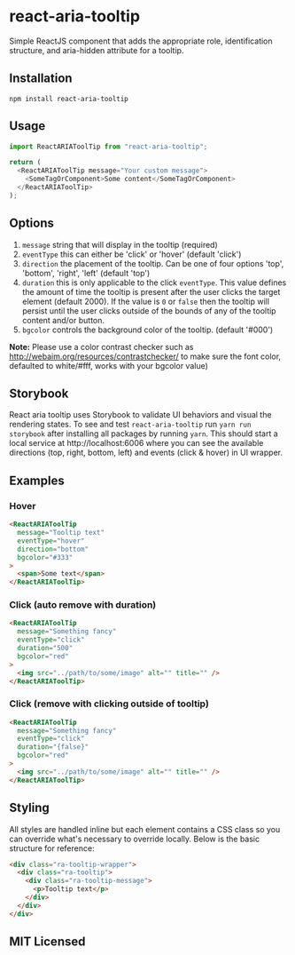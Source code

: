 # react-aria-tooltip

Simple ReactJS component that adds the appropriate role, identification structure, and aria-hidden attribute for a tooltip.

## Installation

`npm install react-aria-tooltip`

## Usage

```js
import ReactARIAToolTip from "react-aria-tooltip";

return (
  <ReactARIAToolTip message="Your custom message">
    <SomeTagOrComponent>Some content</SomeTagOrComponent>
  </ReactARIAToolTip>
);
```

## Options

1.  `message` string that will display in the tooltip (required)
1.  `eventType` this can either be 'click' or 'hover' (default 'click')
1.  `direction` the placement of the tooltip. Can be one of four options 'top', 'bottom', 'right', 'left' (default 'top')
1.  `duration` this is only applicable to the click `eventType`. This value defines the amount of time the tooltip is present after the user clicks the target element (default 2000). If the value is `0` or `false` then the tooltip will persist until the user clicks outside of the bounds of any of the tooltip content and/or button.
1.  `bgcolor` controls the background color of the tooltip. (default '#000')

**Note:** Please use a color contrast checker such as http://webaim.org/resources/contrastchecker/ to make sure the font color, defaulted to white/#fff, works with your bgcolor value)

## Storybook

React aria tooltip uses Storybook to validate UI behaviors and visual the rendering states. To see and test `react-aria-tooltip` run `yarn run storybook` after installing all packages by running `yarn`. This should start a local service at http://localhost:6006 where you can see the available directions (top, right, bottom, left) and events (click & hover) in UI wrapper.

## Examples

### Hover

```html
<ReactARIAToolTip
  message="Tooltip text"
  eventType="hover"
  direction="bottom"
  bgcolor="#333"
>
  <span>Some text</span>
</ReactARIAToolTip>
```

### Click (auto remove with duration)

```html
<ReactARIAToolTip
  message="Something fancy"
  eventType="click"
  duration="500"
  bgcolor="red"
>
  <img src="../path/to/some/image" alt="" title="" />
</ReactARIAToolTip>
```

### Click (remove with clicking outside of tooltip)

```html
<ReactARIAToolTip
  message="Something fancy"
  eventType="click"
  duration="{false}"
  bgcolor="red"
>
  <img src="../path/to/some/image" alt="" title="" />
</ReactARIAToolTip>
```

## Styling

All styles are handled inline but each element contains a CSS class so you can override what's necessary to override locally. Below is the basic structure for reference:

```html
<div class="ra-tooltip-wrapper">
  <div class="ra-tooltip">
    <div class="ra-tooltip-message">
      <p>Tooltip text</p>
    </div>
  </div>
</div>
```

## MIT Licensed
